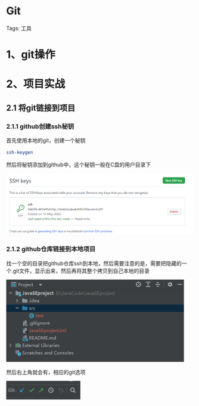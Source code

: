 # Git

Tags: 工具

# 1、git操作

# 2、项目实战

## 2.1 将git链接到项目

### 2.1.1 github创建ssh秘钥

首先使用本地的git，创建一个秘钥

```bash
ssh-keygen
```

然后将秘钥添加到github中，这个秘钥一般在C盘的用户目录下

![Untitled](./pictures/Untitled.png)

### 2.1.2 github仓库链接到本地项目

找一个空的目录把github仓库ssh到本地，然后需要注意的是，需要把隐藏的一个.git文件，显示出来，然后再将其整个拷贝到自己本地的目录

![Untitled](./pictures/Untitled%201.png)

然后右上角就会有，相应的git选项

![Untitled](./pictures/Untitled%202.png)